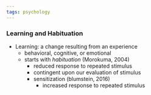 ```yaml
---
tags: psychology
---
```


### Learning and Habituation
- Learning: a change resulting from an experience
	- behavioral, cognitive, or emotional
	- starts with *habituation* (Morokuma, 2004)
		- reduced response to repeated stimulus
		- contingent upon our evaluation of stimulus
		- sensitization (blumstein, 2016)
			- increased response to repeated stimulus
